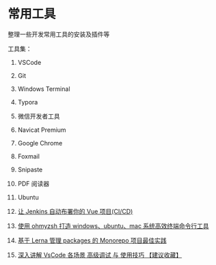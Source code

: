 # 常用工具

整理一些开发常用工具的安装及插件等

工具集：

1. VSCode
2. Git
3. Windows Terminal
4. Typora
5. 微信开发者工具
6. Navicat Premium
7. Google Chrome
8. Foxmail
9. Snipaste
10. PDF 阅读器
11. Ubuntu

12. [让 Jenkins 自动布署你的 Vue 项目(CI/CD)](https://mp.weixin.qq.com/s/149ReIxRCu7raYjLnVTuuQ)
13. [使用 ohmyzsh 打造 windows、ubuntu、mac 系统高效终端命令行工具](https://mp.weixin.qq.com/s/MHngeDABRV3z2HmN5DRrEw)
14. [基于 Lerna 管理 packages 的 Monorepo 项目最佳实践](https://mp.weixin.qq.com/s/m3nmiYH2rJr5_dygd4UcCg)
15. [深入讲解 VsCode 各场景 高级调试 与 使用技巧 【建议收藏】](https://mp.weixin.qq.com/s/eVIafS-wKmMvp6h5ICuAWg)
